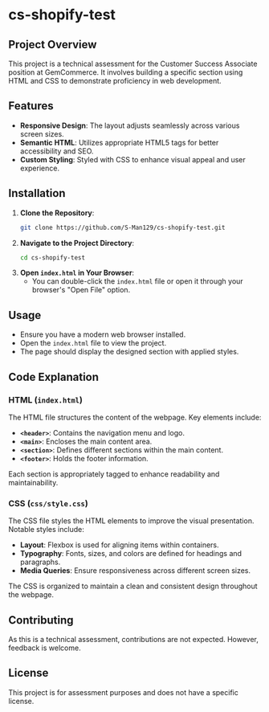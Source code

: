 
# cs-shopify-test

## Project Overview

This project is a technical assessment for the Customer Success Associate position at GemCommerce. It involves building a specific section using HTML and CSS to demonstrate proficiency in web development.

## Features

- **Responsive Design**: The layout adjusts seamlessly across various screen sizes.
- **Semantic HTML**: Utilizes appropriate HTML5 tags for better accessibility and SEO.
- **Custom Styling**: Styled with CSS to enhance visual appeal and user experience.

## Installation

1. **Clone the Repository**:
   ```bash
   git clone https://github.com/S-Man129/cs-shopify-test.git
   ```
2. **Navigate to the Project Directory**:
   ```bash
   cd cs-shopify-test
   ```
3. **Open `index.html` in Your Browser**:
   - You can double-click the `index.html` file or open it through your browser's "Open File" option.

## Usage

- Ensure you have a modern web browser installed.
- Open the `index.html` file to view the project.
- The page should display the designed section with applied styles.

## Code Explanation

### HTML (`index.html`)

The HTML file structures the content of the webpage. Key elements include:

- **`<header>`**: Contains the navigation menu and logo.
- **`<main>`**: Encloses the main content area.
- **`<section>`**: Defines different sections within the main content.
- **`<footer>`**: Holds the footer information.

Each section is appropriately tagged to enhance readability and maintainability.

### CSS (`css/style.css`)

The CSS file styles the HTML elements to improve the visual presentation. Notable styles include:

- **Layout**: Flexbox is used for aligning items within containers.
- **Typography**: Fonts, sizes, and colors are defined for headings and paragraphs.
- **Media Queries**: Ensure responsiveness across different screen sizes.

The CSS is organized to maintain a clean and consistent design throughout the webpage.

## Contributing

As this is a technical assessment, contributions are not expected. However, feedback is welcome.

## License

This project is for assessment purposes and does not have a specific license.
```